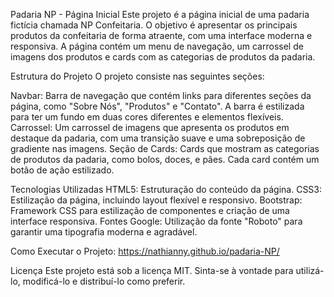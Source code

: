 Padaria NP - Página Inicial
Este projeto é a página inicial de uma padaria fictícia chamada NP Confeitaria. O objetivo é apresentar os principais produtos da confeitaria de forma atraente, com uma interface moderna e responsiva. A página contém um menu de navegação, um carrossel de imagens dos produtos e cards com as categorias de produtos da padaria.

Estrutura do Projeto
O projeto consiste nas seguintes seções:

Navbar: Barra de navegação que contém links para diferentes seções da página, como "Sobre Nós", "Produtos" e "Contato". A barra é estilizada para ter um fundo em duas cores diferentes e elementos flexíveis.
Carrossel: Um carrossel de imagens que apresenta os produtos em destaque da padaria, com uma transição suave e uma sobreposição de gradiente nas imagens.
Seção de Cards: Cards que mostram as categorias de produtos da padaria, como bolos, doces, e pães. Cada card contém um botão de ação estilizado.

Tecnologias Utilizadas
HTML5: Estruturação do conteúdo da página.
CSS3: Estilização da página, incluindo layout flexível e responsivo.
Bootstrap: Framework CSS para estilização de componentes e criação de uma interface responsiva.
Fontes Google: Utilização da fonte "Roboto" para garantir uma tipografia moderna e agradável.

Como Executar o Projeto:
https://nathianny.github.io/padaria-NP/

Licença
Este projeto está sob a licença MIT. Sinta-se à vontade para utilizá-lo, modificá-lo e distribuí-lo como preferir.

